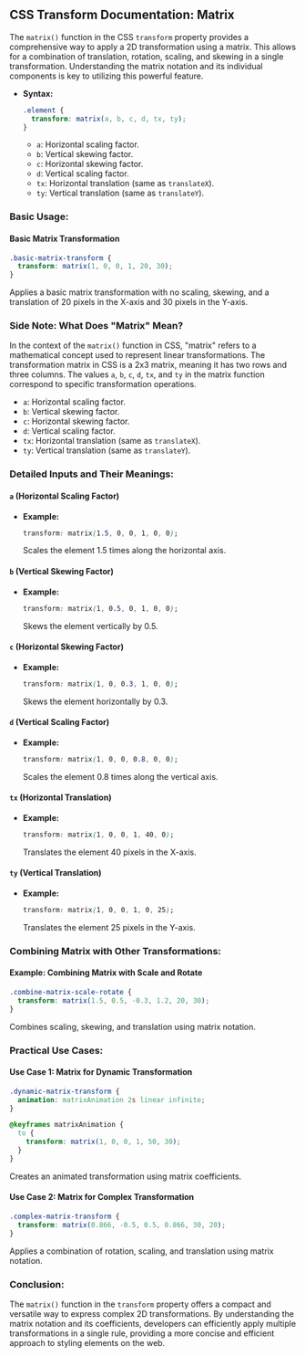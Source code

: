 ## CSS Transform Documentation: Matrix

The `matrix()` function in the CSS `transform` property provides a comprehensive way to apply a 2D transformation using a matrix. This allows for a combination of translation, rotation, scaling, and skewing in a single transformation. Understanding the matrix notation and its individual components is key to utilizing this powerful feature.

- **Syntax:**
  
  ```css
  .element {
    transform: matrix(a, b, c, d, tx, ty);
  }
  ```
  - `a`: Horizontal scaling factor.
  - `b`: Vertical skewing factor.
  - `c`: Horizontal skewing factor.
  - `d`: Vertical scaling factor.
  - `tx`: Horizontal translation (same as `translateX`).
  - `ty`: Vertical translation (same as `translateY`).

### Basic Usage:

#### Basic Matrix Transformation

```css
.basic-matrix-transform {
  transform: matrix(1, 0, 0, 1, 20, 30);
}
```

Applies a basic matrix transformation with no scaling, skewing, and a translation of 20 pixels in the X-axis and 30 pixels in the Y-axis.

### Side Note: What Does "Matrix" Mean?

In the context of the `matrix()` function in CSS, "matrix" refers to a mathematical concept used to represent linear transformations. The transformation matrix in CSS is a 2x3 matrix, meaning it has two rows and three columns. The values `a`, `b`, `c`, `d`, `tx`, and `ty` in the matrix function correspond to specific transformation operations.

- `a`: Horizontal scaling factor.
- `b`: Vertical skewing factor.
- `c`: Horizontal skewing factor.
- `d`: Vertical scaling factor.
- `tx`: Horizontal translation (same as `translateX`).
- `ty`: Vertical translation (same as `translateY`).

### Detailed Inputs and Their Meanings:

#### `a` (Horizontal Scaling Factor)

- **Example:**
  
  ```css
  transform: matrix(1.5, 0, 0, 1, 0, 0);
  ```
  
  Scales the element 1.5 times along the horizontal axis.

#### `b` (Vertical Skewing Factor)

- **Example:**
  
  ```css
  transform: matrix(1, 0.5, 0, 1, 0, 0);
  ```
  
  Skews the element vertically by 0.5.

#### `c` (Horizontal Skewing Factor)

- **Example:**
  
  ```css
  transform: matrix(1, 0, 0.3, 1, 0, 0);
  ```
  
  Skews the element horizontally by 0.3.

#### `d` (Vertical Scaling Factor)

- **Example:**
  
  ```css
  transform: matrix(1, 0, 0, 0.8, 0, 0);
  ```
  
  Scales the element 0.8 times along the vertical axis.

#### `tx` (Horizontal Translation)

- **Example:**
  
  ```css
  transform: matrix(1, 0, 0, 1, 40, 0);
  ```
  
  Translates the element 40 pixels in the X-axis.

#### `ty` (Vertical Translation)

- **Example:**
  
  ```css
  transform: matrix(1, 0, 0, 1, 0, 25);
  ```
  
  Translates the element 25 pixels in the Y-axis.

### Combining Matrix with Other Transformations:

#### Example: Combining Matrix with Scale and Rotate

```css
.combine-matrix-scale-rotate {
  transform: matrix(1.5, 0.5, -0.3, 1.2, 20, 30);
}
```

Combines scaling, skewing, and translation using matrix notation.

### Practical Use Cases:

#### Use Case 1: Matrix for Dynamic Transformation

```css
.dynamic-matrix-transform {
  animation: matrixAnimation 2s linear infinite;
}

@keyframes matrixAnimation {
  to {
    transform: matrix(1, 0, 0, 1, 50, 30);
  }
}
```

Creates an animated transformation using matrix coefficients.

#### Use Case 2: Matrix for Complex Transformation

```css
.complex-matrix-transform {
  transform: matrix(0.866, -0.5, 0.5, 0.866, 30, 20);
}
```

Applies a combination of rotation, scaling, and translation using matrix notation.

### Conclusion:

The `matrix()` function in the `transform` property offers a compact and versatile way to express complex 2D transformations. By understanding the matrix notation and its coefficients, developers can efficiently apply multiple transformations in a single rule, providing a more concise and efficient approach to styling elements on the web.
